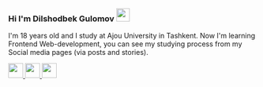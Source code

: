 ### Hi I'm Dilshodbek Gulomov <img src="https://media1.giphy.com/media/hvRJCLFzcasrRAia7z/giphy.gif" width="27px">

I'm 18 years old and I study at Ajou University in Tashkent. Now I'm learning Frontend Web-development, you can see my studying process from my Social media pages (via posts and stories). <br>
<p>
  <a href="http://www.instagram.com/dilshodbek_gulomov" style="display: inline;">
    <img src="http://assets.stickpng.com/images/580b57fcd9996e24bc43c521.png" width="30px">  
  </a>
  <a href="https://www.facebook.com/dilshodbek.gulomov.5" style="display: inline;">
    <img src="https://image.similarpng.com/very-thumbnail/2020/04/Popular-facebook-Logo-png.png" width="30px">  
  </a>
  <a href="http://www.instagram.com/dilshodbek_gulomov" style="display: inline;">
    <img src="http://assets.stickpng.com/images/580b57fcd9996e24bc43c521.png" width="30px">  
  </a>
</p>


















<!--
**Dilshodjon2004/Dilshodjon2004** is a ✨ _special_ ✨ repository because its `README.md` (this file) appears on your GitHub profile.

Here are some ideas to get you started:

- 🔭 I’m currently working on ...
- 🌱 I’m currently learning ...
- 👯 I’m looking to collaborate on ...
- 🤔 I’m looking for help with ...
- 💬 Ask me about ...
- 📫 How to reach me: ...
- 😄 Pronouns: ...
- ⚡ Fun fact: ...
-->
